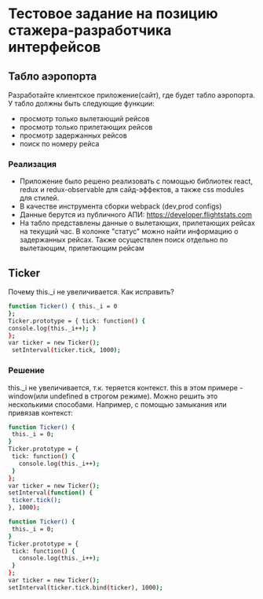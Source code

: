# Тестовое задание на позицию стажера-разработчика интерфейсов

## Табло аэропорта

Разработайте клиентское приложение(сайт), где будет табло аэропорта. У табло должны быть следующие функции:

- просмотр только вылетающий рейсов
- просмотр только прилетающих рейсов
- просмотр задержанных рейсов
- поиск по номеру рейса

### Реализация

- Приложение было решено реализовать с помощью библиотек react, redux и redux-observable для сайд-эффектов, а также css modules для стилей.
- В качестве инструмента сборки webpack (dev,prod configs)
- Данные берутся из публичного АПИ: https://developer.flightstats.com
- На табло представлены данные о вылетающих, прилетающих рейсах на текущий час. В колонке "статус" можно найти информацию о задержанных рейсах. Также осуществлен поиск отдельно по вылетающим, прилетающим рейсам

## Ticker

Почему this.\_i не увеличивается. Как исправить?

```sh
function Ticker() { this._i = 0
};
Ticker.prototype = { tick: function() {
console.log(this._i++); }
};
var ticker = new Ticker();
 setInterval(ticker.tick, 1000);
```

### Решение

this.\_i не увеличивается, т.к. теряется контекст. this в этом примере - window(или undefined в строгом режиме).
Можно решить это несколькими способами. Например, с помощью замыкания или привязав контекст:

```sh
function Ticker() {
 this._i = 0;
}
Ticker.prototype = {
 tick: function() {
   console.log(this._i++);
 }
};
var ticker = new Ticker();
setInterval(function() {
 ticker.tick();
}, 1000);
```

```sh
function Ticker() {
 this._i = 0;
}
Ticker.prototype = {
 tick: function() {
   console.log(this._i++);
 }
};
var ticker = new Ticker();
setInterval(ticker.tick.bind(ticker), 1000);
```
